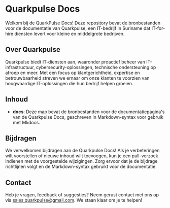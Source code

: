# Quarkpulse Docs

Welkom bij de QuarkPulse Docs! Deze repository bevat de bronbestanden voor de documentatie van Quarkpulse, een IT-bedrijf in Suriname dat IT-for-hire diensten levert voor kleine en middelgrote bedrijven.

## Over Quarkpulse

Quarkpulse biedt IT-diensten aan, waaronder proactief beheer van IT-infrastructuur, cybersecurity-oplossingen, technische ondersteuning op afroep en meer. Met een focus op klantgerichtheid, expertise en betrouwbaarheid streven we ernaar om onze klanten te voorzien van hoogwaardige IT-oplossingen die hun bedrijf helpen groeien.

## Inhoud

- **docs**: Deze map bevat de bronbestanden voor de documentatiepagina's van de Quarkpulse Docs, geschreven in Markdown-syntax voor gebruik met Mkdocs.

## Bijdragen

We verwelkomen bijdragen aan de Quarkpulse Docs! Als je verbeteringen wilt voorstellen of nieuwe inhoud wilt toevoegen, kun je een pull-verzoek indienen met de voorgestelde wijzigingen. Zorg ervoor dat je de bijdrage richtlijnen volgt en de Markdown-syntax gebruikt voor de documentatie.

## Contact

Heb je vragen, feedback of suggesties? Neem gerust contact met ons op via [sales.quarkpulse@gmail.com](mailto:sales.quarkpulse@gmail.com). We staan klaar om je te helpen!

